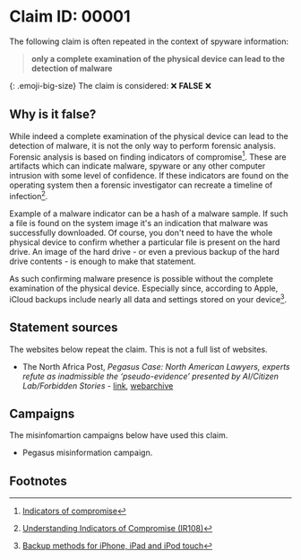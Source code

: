 <style>
.emoji-big-size img {height: 12px; width: 12px;}
</style>

# Claim ID: 00001

The following claim is often repeated in the context of spyware information:

> **only a complete examination of the physical device can lead to the detection of malware**

{: .emoji-big-size}
The claim is considered: :x: **FALSE** :x:

## Why is it false?
While indeed a complete examination of the physical device can lead to the detection of malware, it is not the only way to perform forensic analysis. Forensic analysis is based on finding indicators of compromise[^wiki]. These are artifacts which can indicate malware, spyware or any other computer intrusion with some level of confidence. If these indicators are found on the operating system then a forensic investigator can recreate a timeline of infection[^cisa].

Example of a malware indicator can be a hash of a malware sample. If such a file is found on the system image it's an indication that malware was successfully downloaded. Of course, you don't need to have the whole physical device to confirm whether a particular file is present on the hard drive. An image of the hard drive - or even a previous backup of the hard drive contents - is enough to make that statement.

As such confirming malware presence is possible without the complete examination of the physical device. Especially since, according to Apple, iCloud backups include nearly all data and settings stored on your device[^apple].

## Statement sources
The websites below repeat the claim. This is not a full list of websites.
* The North Africa Post, *Pegasus Case: North American Lawyers, experts refute as inadmissible the ‘pseudo-evidence’ presented by AI/Citizen Lab/Forbidden Stories* - [link](https://northafricapost.com/65628-pegasus-case-north-american-lawyers-experts-refute-as-inadmissible-the-pseudo-evidence-presented-by-ai-citizen-lab-forbidden-stories.html), [webarchive](https://web.archive.org/web/20230303162614/https://northafricapost.com/65628-pegasus-case-north-american-lawyers-experts-refute-as-inadmissible-the-pseudo-evidence-presented-by-ai-citizen-lab-forbidden-stories.html)

## Campaigns
The misinfomartion campaigns below have used this claim.
* Pegasus misinformation campaign.

## Footnotes
[^wiki]: [Indicators of compromise](https://www.trendmicro.com/vinfo/us/security/definition/indicators-of-compromise)
[^cisa]: [Understanding Indicators of Compromise (IR108)](https://www.cisa.gov/news-events/events/understanding-indicators-compromise-ir108)
[^apple]: [Backup methods for iPhone, iPad and iPod touch](https://support.apple.com/en-gb/HT204136)
